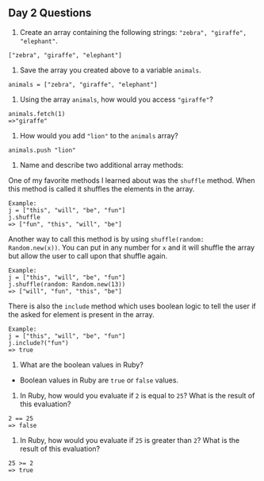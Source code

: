 ## Day 2 Questions

1. Create an array containing the following strings: `"zebra", "giraffe", "elephant"`.
  ```
  ["zebra", "giraffe", "elephant"]
  ```

1. Save the array you created above to a variable `animals`.
  ```
  animals = ["zebra", "giraffe", "elephant"]
  ```

1. Using the array `animals`, how would you access `"giraffe"`?
  ```
  animals.fetch(1)
  =>"giraffe"
  ```

1. How would you add `"lion"` to the `animals` array?
  ```
  animals.push "lion"
  ```

1. Name and describe two additional array methods:

  One of my favorite methods I learned about was the `shuffle` method. When this method is called it shuffles the elements in the array.
  ```
  Example:
  j = ["this", "will", "be", "fun"]
  j.shuffle
  => ["fun", "this", "will", "be"]
  ```
 Another way to call this method is by using `shuffle(random: Random.new(x))`. You can put in any number for `x` and it will shuffle the array but allow the user to call upon that shuffle again.
  ```
  Example:
  j = ["this", "will", "be", "fun"]
  j.shuffle(random: Random.new(13))
  => ["will", "fun", "this", "be"]
  ```
 There is also the `include` method which uses boolean logic to tell the user if the asked for element is present in the array.
  ```
  Example:
  j = ["this", "will", "be", "fun"]
  j.include?("fun")
  => true
  ```

1. What are the boolean values in Ruby?
 * Boolean values in Ruby are `true` or `false` values.

1. In Ruby, how would you evaluate if `2` is equal to `25`? What is the result of this evaluation?
```
2 == 25
=> false
```

1. In Ruby, how would you evaluate if `25` is greater than `2`? What is the result of this evaluation?
```
25 >= 2
=> true
```
